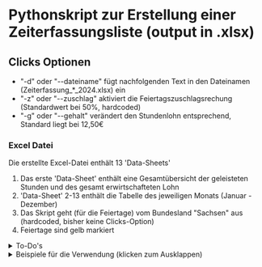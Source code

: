 # Pythonskript zur Erstellung einer Zeiterfassungsliste (output in .xlsx)

## Clicks Optionen

- "-d" oder "--dateiname" fügt nachfolgenden Text in den Dateinamen (Zeiterfassung_*_2024.xlsx) ein
- "-z" oder "--zuschlag" aktiviert die Feiertagszuschlagsrechung (Standardwert bei 50%, hardcoded)
- "-g" oder "--gehalt" verändert den Stundenlohn entsprechend, Standard liegt bei 12,50€

### Excel Datei

Die erstellte Excel-Datei enthält 13 'Data-Sheets'

   1. Das erste 'Data-Sheet' enthält eine Gesamtübersicht der geleisteten Stunden und des gesamt erwirtschafteten Lohn
   2. 'Data-Sheet' 2-13 enthält die Tabelle des jeweiligen Monats (Januar - Dezember)
   3. Das Skript geht (für die Feiertage) vom Bundesland "Sachsen" aus (hardcoded, bisher keine Clicks-Option)
   4. Feiertage sind gelb markiert
<details>
   <summary> To-Do's</summary>

   1. Clicks-Option zur Auswahl des Bundeslandes (für korrekte Eintragung Feiertage)
   2. Clicks-Option zur genauen Definition des Feiertagzuschlages
   3. Wochenend- und Nachtzuschläge (entsprechende Clicks-Option)
   4. Grundgehalt als feste Konstante auf 'Data-Sheet' 1 (zur einfachen Anpassung)
   5. GUI für nutzerfreundlichere Bedienung
      
   
</details>
<details>
<summary>Beispiele für die Verwendung (klicken zum Ausklappen)</summary>

### Standardverwendung
```bash
py main.py
```
Erstellt eine Excel-Datei mit Standardstundenlohn (12,50€) ohne Feiertagszuschlag

### Mit angepasstem Stundenlohn
```bash
py main.py --gehalt 14.50
```

```bash
py main.py -g 14.50
```
Verwendet 14,50€ als Stundenlohn

### Mit Feiertagszuschlag
```bash
py main.py --zuschlag
```

```bash
py main.py -z
```
Aktiviert die Feiertagszuschlagsberechnung (50%)

### Mit eigenem Dateinamen
```bash
py main.py --dateiname MeineZeiterfassung
```

```bash
py main.py -d MeineZeiterfassung
```
Erstellt "Zeitplan_MeineZeiterfassung_2024.xlsx"

### Alle Optionen kombiniert
```bash
py main.py -d MeineZeiterfassung -g 14.50 -z
```
Verwendet alle verfügbaren Optionen
</details>

